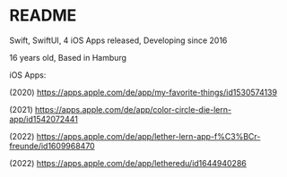 # README

Swift, SwiftUI, 4 iOS Apps released, Developing since 2016

16 years old, Based in Hamburg


iOS Apps:

(2020) https://apps.apple.com/de/app/my-favorite-things/id1530574139

(2021) https://apps.apple.com/de/app/color-circle-die-lern-app/id1542072441

(2022) https://apps.apple.com/de/app/lether-lern-app-f%C3%BCr-freunde/id1609968470

(2022) https://apps.apple.com/de/app/letheredu/id1644940286
